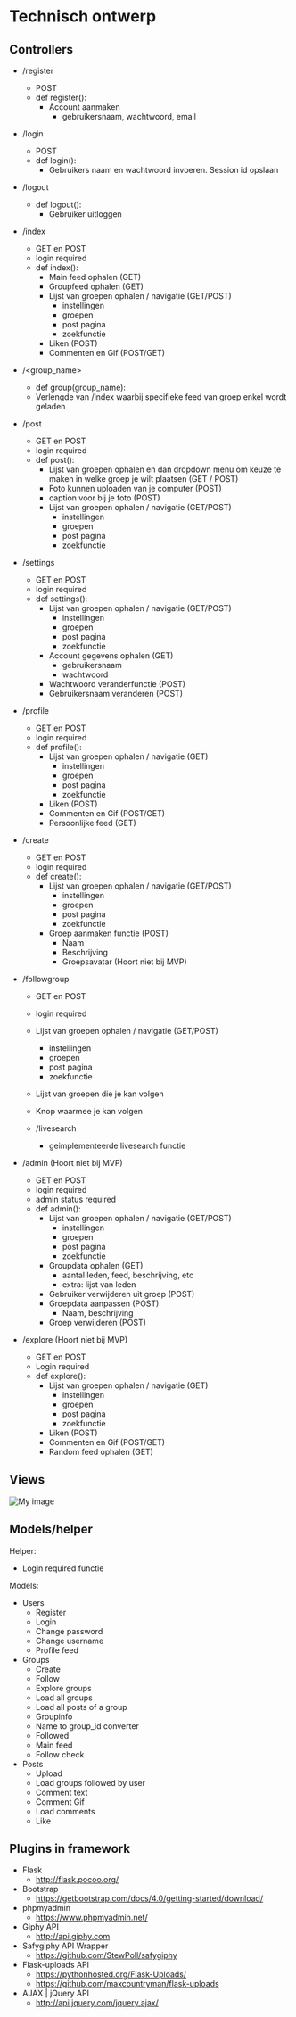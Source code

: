 # Technisch ontwerp

## Controllers
- /register
  - POST
  - def register():
    - Account aanmaken
      - gebruikersnaam, wachtwoord, email

- /login
  - POST
  - def login():
    - Gebruikers naam en wachtwoord invoeren. Session id opslaan

- /logout
    - def logout():
        - Gebruiker uitloggen

- /index
  - GET en POST
  - login required
  - def index():
    - Main feed ophalen (GET)
    - Groupfeed ophalen (GET)
    - Lijst van groepen ophalen / navigatie (GET/POST)
      - instellingen
      - groepen
      - post pagina
      - zoekfunctie
    - Liken (POST)
    - Commenten en Gif (POST/GET)
    
- /<group_name>
  - def group(group_name):
  - Verlengde van /index waarbij specifieke feed van groep enkel wordt geladen

- /post
  - GET en POST
  - login required
  - def post():
    - Lijst van groepen ophalen en dan dropdown menu om keuze te maken in welke groep je wilt plaatsen (GET / POST)
    - Foto kunnen uploaden van je computer (POST)
    - caption voor bij je foto (POST)
    - Lijst van groepen ophalen / navigatie (GET/POST)
      - instellingen
      - groepen
      - post pagina
      - zoekfunctie

- /settings
  - GET en POST
  - login required
  - def settings():
    - Lijst van groepen ophalen / navigatie (GET/POST)
      - instellingen
      - groepen
      - post pagina
      - zoekfunctie
    - Account gegevens ophalen (GET)
      - gebruikersnaam
      - wachtwoord
    - Wachtwoord veranderfunctie (POST)
    - Gebruikersnaam veranderen (POST)

- /profile
  - GET en POST
  - login required
  - def profile():
    - Lijst van groepen ophalen / navigatie (GET)
      - instellingen
      - groepen
      - post pagina
      - zoekfunctie
    - Liken (POST)
    - Commenten en Gif (POST/GET)
    - Persoonlijke feed (GET)

- /create
  - GET en POST
  - login required
  - def create():
    - Lijst van groepen ophalen / navigatie (GET/POST)
      - instellingen
      - groepen
      - post pagina
      - zoekfunctie
    - Groep aanmaken functie (POST)
      - Naam
      - Beschrijving
      - Groepsavatar (Hoort niet bij MVP)

- /followgroup
    - GET en POST
    - login required
    - Lijst van groepen ophalen / navigatie (GET/POST)
      - instellingen
      - groepen
      - post pagina
      - zoekfunctie
    - Lijst van groepen die je kan volgen
    - Knop waarmee je kan volgen
  
  - /livesearch
    - geimplementeerde livesearch functie

- /admin (Hoort niet bij MVP)
  - GET en POST
  - login required
  - admin status required
  - def admin():
    - Lijst van groepen ophalen / navigatie (GET/POST)
      - instellingen
      - groepen
      - post pagina
      - zoekfunctie
    - Groupdata ophalen (GET)
      - aantal leden, feed, beschrijving, etc
      - extra: lijst van leden
    - Gebruiker verwijderen uit groep (POST)
    - Groepdata aanpassen (POST)
      - Naam, beschrijving
    - Groep verwijderen (POST)

- /explore (Hoort niet bij MVP)
  - GET en POST
  - Login required
  - def explore():
    - Lijst van groepen ophalen / navigatie (GET)
      - instellingen
      - groepen
      - post pagina
      - zoekfunctie
    - Liken (POST)
    - Commenten en Gif (POST/GET)
    - Random feed ophalen (GET)

## Views
![My image](https://github.com/Zjoerdie/UvAgram/blob/master/pictures/prototype_website.jpg?raw=true "hoi")

## Models/helper

Helper:
- Login required functie

Models:
- Users
  - Register
  - Login
  - Change password
  - Change username
  - Profile feed
- Groups
  - Create
  - Follow
  - Explore groups
  - Load all groups
  - Load all posts of a group
  - Groupinfo
  - Name to group_id converter
  - Followed
  - Main feed
  - Follow check
- Posts
  - Upload
  - Load groups followed by user
  - Comment text
  - Comment Gif
  - Load comments
  - Like

## Plugins in framework
- Flask
  - http://flask.pocoo.org/
- Bootstrap
  - https://getbootstrap.com/docs/4.0/getting-started/download/
- phpmyadmin
  - https://www.phpmyadmin.net/
- Giphy API
  - http://api.giphy.com
- Safygiphy API Wrapper
  - https://github.com/StewPoll/safygiphy
- Flask-uploads API
  - https://pythonhosted.org/Flask-Uploads/
  - https://github.com/maxcountryman/flask-uploads
- AJAX | jQuery API
  - http://api.jquery.com/jquery.ajax/
